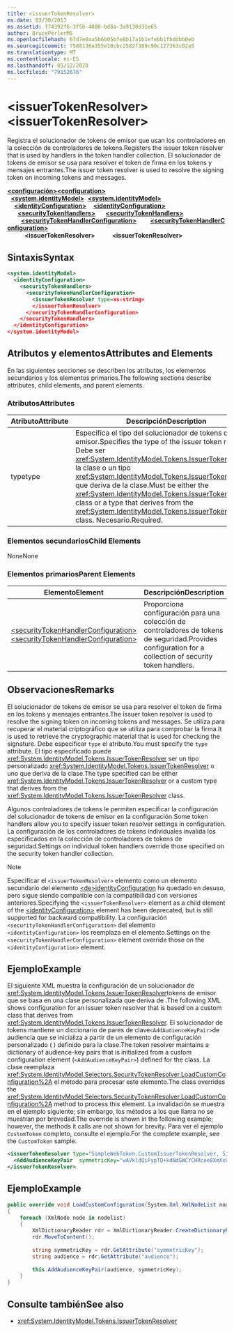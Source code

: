 ```yaml
---
title: <issuerTokenResolver>
ms.date: 03/30/2017
ms.assetid: f74392f6-3f5b-4880-bd8a-3a9130d31e65
author: BrucePerlerMS
ms.openlocfilehash: 67d7e0aa5b6b05bfe8b17a1b1efebb1fbddbb0eb
ms.sourcegitcommit: 7588136e355e10cbc2582f389c90c127363c02a5
ms.translationtype: MT
ms.contentlocale: es-ES
ms.lasthandoff: 03/12/2020
ms.locfileid: "79152676"
---
```

# <a name="issuertokenresolver"></a><span data-ttu-id="152a1-101">\<issuerTokenResolver></span><span class="sxs-lookup"><span data-stu-id="152a1-101">\<issuerTokenResolver></span></span>
<span data-ttu-id="152a1-102">Registra el solucionador de tokens de emisor que usan los controladores en la colección de controladores de tokens.</span><span class="sxs-lookup"><span data-stu-id="152a1-102">Registers the issuer token resolver that is used by handlers in the token handler collection.</span></span> <span data-ttu-id="152a1-103">El solucionador de tokens de emisor se usa para resolver el token de firma en los tokens y mensajes entrantes.</span><span class="sxs-lookup"><span data-stu-id="152a1-103">The issuer token resolver is used to resolve the signing token on incoming tokens and messages.</span></span>  
  
<span data-ttu-id="152a1-104">[**\<configuración>**](../configuration-element.md)</span><span class="sxs-lookup"><span data-stu-id="152a1-104">[**\<configuration>**](../configuration-element.md)</span></span>\
<span data-ttu-id="152a1-105">&nbsp;&nbsp;[**\<system.identityModel>**](system-identitymodel.md)</span><span class="sxs-lookup"><span data-stu-id="152a1-105">&nbsp;&nbsp;[**\<system.identityModel>**](system-identitymodel.md)</span></span>\
<span data-ttu-id="152a1-106">&nbsp;&nbsp;&nbsp;&nbsp;[**\<identityConfiguration>**](identityconfiguration.md)</span><span class="sxs-lookup"><span data-stu-id="152a1-106">&nbsp;&nbsp;&nbsp;&nbsp;[**\<identityConfiguration>**](identityconfiguration.md)</span></span>\
<span data-ttu-id="152a1-107">&nbsp;&nbsp;&nbsp;&nbsp;&nbsp;&nbsp;[**\<securityTokenHandlers>**](securitytokenhandlers.md)</span><span class="sxs-lookup"><span data-stu-id="152a1-107">&nbsp;&nbsp;&nbsp;&nbsp;&nbsp;&nbsp;[**\<securityTokenHandlers>**](securitytokenhandlers.md)</span></span>\
<span data-ttu-id="152a1-108">&nbsp;&nbsp;&nbsp;&nbsp;&nbsp;&nbsp;&nbsp;&nbsp;[**\<securityTokenHandlerConfiguration>**](securitytokenhandlerconfiguration.md)</span><span class="sxs-lookup"><span data-stu-id="152a1-108">&nbsp;&nbsp;&nbsp;&nbsp;&nbsp;&nbsp;&nbsp;&nbsp;[**\<securityTokenHandlerConfiguration>**](securitytokenhandlerconfiguration.md)</span></span>\
<span data-ttu-id="152a1-109">&nbsp;&nbsp;&nbsp;&nbsp;&nbsp;&nbsp;&nbsp;&nbsp;&nbsp;&nbsp;**\<issuerTokenResolver>**</span><span class="sxs-lookup"><span data-stu-id="152a1-109">&nbsp;&nbsp;&nbsp;&nbsp;&nbsp;&nbsp;&nbsp;&nbsp;&nbsp;&nbsp;**\<issuerTokenResolver>**</span></span>  
  
## <a name="syntax"></a><span data-ttu-id="152a1-110">Sintaxis</span><span class="sxs-lookup"><span data-stu-id="152a1-110">Syntax</span></span>  
  
```xml  
<system.identityModel>  
  <identityConfiguration>  
    <securityTokenHandlers>  
      <securityTokenHandlerConfiguration>  
        <issuerTokenResolver type=xs:string>  
        </issuerTokenResolver>  
      </securityTokenHandlerConfiguration>  
    </securityTokenHandlers>  
  </identityConfiguration>  
</system.identityModel>  
```  
  
## <a name="attributes-and-elements"></a><span data-ttu-id="152a1-111">Atributos y elementos</span><span class="sxs-lookup"><span data-stu-id="152a1-111">Attributes and Elements</span></span>  
 <span data-ttu-id="152a1-112">En las siguientes secciones se describen los atributos, los elementos secundarios y los elementos primarios.</span><span class="sxs-lookup"><span data-stu-id="152a1-112">The following sections describe attributes, child elements, and parent elements.</span></span>  
  
### <a name="attributes"></a><span data-ttu-id="152a1-113">Atributos</span><span class="sxs-lookup"><span data-stu-id="152a1-113">Attributes</span></span>  
  
|<span data-ttu-id="152a1-114">Atributo</span><span class="sxs-lookup"><span data-stu-id="152a1-114">Attribute</span></span>|<span data-ttu-id="152a1-115">Descripción</span><span class="sxs-lookup"><span data-stu-id="152a1-115">Description</span></span>|  
|---------------|-----------------|  
|<span data-ttu-id="152a1-116">type</span><span class="sxs-lookup"><span data-stu-id="152a1-116">type</span></span>|<span data-ttu-id="152a1-117">Especifica el tipo del solucionador de tokens de emisor.</span><span class="sxs-lookup"><span data-stu-id="152a1-117">Specifies the type of the issuer token resolver.</span></span> <span data-ttu-id="152a1-118">Debe ser <xref:System.IdentityModel.Tokens.IssuerTokenResolver> la clase o un tipo <xref:System.IdentityModel.Tokens.IssuerTokenResolver> que deriva de la clase.</span><span class="sxs-lookup"><span data-stu-id="152a1-118">Must be either the <xref:System.IdentityModel.Tokens.IssuerTokenResolver> class or a type that derives from the <xref:System.IdentityModel.Tokens.IssuerTokenResolver> class.</span></span> <span data-ttu-id="152a1-119">Necesario.</span><span class="sxs-lookup"><span data-stu-id="152a1-119">Required.</span></span>|  
  
### <a name="child-elements"></a><span data-ttu-id="152a1-120">Elementos secundarios</span><span class="sxs-lookup"><span data-stu-id="152a1-120">Child Elements</span></span>  
 <span data-ttu-id="152a1-121">None</span><span class="sxs-lookup"><span data-stu-id="152a1-121">None</span></span>  
  
### <a name="parent-elements"></a><span data-ttu-id="152a1-122">Elementos primarios</span><span class="sxs-lookup"><span data-stu-id="152a1-122">Parent Elements</span></span>  
  
|<span data-ttu-id="152a1-123">Elemento</span><span class="sxs-lookup"><span data-stu-id="152a1-123">Element</span></span>|<span data-ttu-id="152a1-124">Descripción</span><span class="sxs-lookup"><span data-stu-id="152a1-124">Description</span></span>|  
|-------------|-----------------|  
|[<span data-ttu-id="152a1-125">\<securityTokenHandlerConfiguration></span><span class="sxs-lookup"><span data-stu-id="152a1-125">\<securityTokenHandlerConfiguration></span></span>](securitytokenhandlerconfiguration.md)|<span data-ttu-id="152a1-126">Proporciona configuración para una colección de controladores de tokens de seguridad.</span><span class="sxs-lookup"><span data-stu-id="152a1-126">Provides configuration for a collection of security token handlers.</span></span>|  
  
## <a name="remarks"></a><span data-ttu-id="152a1-127">Observaciones</span><span class="sxs-lookup"><span data-stu-id="152a1-127">Remarks</span></span>  
 <span data-ttu-id="152a1-128">El solucionador de tokens de emisor se usa para resolver el token de firma en los tokens y mensajes entrantes.</span><span class="sxs-lookup"><span data-stu-id="152a1-128">The issuer token resolver is used to resolve the signing token on incoming tokens and messages.</span></span> <span data-ttu-id="152a1-129">Se utiliza para recuperar el material criptográfico que se utiliza para comprobar la firma.</span><span class="sxs-lookup"><span data-stu-id="152a1-129">It is used to retrieve the cryptographic material that is used for checking the signature.</span></span> <span data-ttu-id="152a1-130">Debe especificar `type` el atributo.</span><span class="sxs-lookup"><span data-stu-id="152a1-130">You must specify the `type` attribute.</span></span> <span data-ttu-id="152a1-131">El tipo especificado puede <xref:System.IdentityModel.Tokens.IssuerTokenResolver> ser un tipo personalizado <xref:System.IdentityModel.Tokens.IssuerTokenResolver> o uno que deriva de la clase.</span><span class="sxs-lookup"><span data-stu-id="152a1-131">The type specified can be either <xref:System.IdentityModel.Tokens.IssuerTokenResolver> or a custom type that derives from the <xref:System.IdentityModel.Tokens.IssuerTokenResolver> class.</span></span>  
  
 <span data-ttu-id="152a1-132">Algunos controladores de tokens le permiten especificar la configuración del solucionador de tokens de emisor en la configuración.</span><span class="sxs-lookup"><span data-stu-id="152a1-132">Some token handlers allow you to specify issuer token resolver settings in configuration.</span></span> <span data-ttu-id="152a1-133">La configuración de los controladores de tokens individuales invalida los especificados en la colección de controladores de tokens de seguridad.</span><span class="sxs-lookup"><span data-stu-id="152a1-133">Settings on individual token handlers override those specified on the security token handler collection.</span></span>  
  
> [!NOTE]
> <span data-ttu-id="152a1-134">Especificar el `<issuerTokenResolver>` elemento como un elemento secundario del elemento [ \<de>identityConfiguration](identityconfiguration.md) ha quedado en desuso, pero sigue siendo compatible con la compatibilidad con versiones anteriores.</span><span class="sxs-lookup"><span data-stu-id="152a1-134">Specifying the `<issuerTokenResolver>` element as a child element of the [\<identityConfiguration>](identityconfiguration.md) element has been deprecated, but is still supported for backward compatibility.</span></span> <span data-ttu-id="152a1-135">La configuración `<securityTokenHandlerConfiguration>` del elemento `<identityConfiguration>` los reemplaza en el elemento.</span><span class="sxs-lookup"><span data-stu-id="152a1-135">Settings on the `<securityTokenHandlerConfiguration>` element override those on the `<identityConfiguration>` element.</span></span>  
  
## <a name="example"></a><span data-ttu-id="152a1-136">Ejemplo</span><span class="sxs-lookup"><span data-stu-id="152a1-136">Example</span></span>  
 <span data-ttu-id="152a1-137">El siguiente XML muestra la configuración de un solucionador de <xref:System.IdentityModel.Tokens.IssuerTokenResolver>tokens de emisor que se basa en una clase personalizada que deriva de .</span><span class="sxs-lookup"><span data-stu-id="152a1-137">The following XML shows configuration for an issuer token resolver that is based on a custom class that derives from <xref:System.IdentityModel.Tokens.IssuerTokenResolver>.</span></span> <span data-ttu-id="152a1-138">El solucionador de tokens mantiene un diccionario de pares de clave`<AddAudienceKeyPair>`de audiencia que se inicializa a partir de un elemento de configuración personalizado ( ) definido para la clase.</span><span class="sxs-lookup"><span data-stu-id="152a1-138">The token resolver maintains a dictionary of audience-key pairs that is initialized from a custom configuration element (`<AddAudienceKeyPair>`) defined for the class.</span></span> <span data-ttu-id="152a1-139">La clase reemplaza <xref:System.IdentityModel.Selectors.SecurityTokenResolver.LoadCustomConfiguration%2A> el método para procesar este elemento.</span><span class="sxs-lookup"><span data-stu-id="152a1-139">The class overrides the <xref:System.IdentityModel.Selectors.SecurityTokenResolver.LoadCustomConfiguration%2A> method to process this element.</span></span> <span data-ttu-id="152a1-140">La invalidación se muestra en el ejemplo siguiente; sin embargo, los métodos a los que llama no se muestran por brevedad.</span><span class="sxs-lookup"><span data-stu-id="152a1-140">The override is shown in the following example; however, the methods it calls are not shown for brevity.</span></span> <span data-ttu-id="152a1-141">Para ver el ejemplo `CustomToken` completo, consulte el ejemplo.</span><span class="sxs-lookup"><span data-stu-id="152a1-141">For the complete example, see the `CustomToken` sample.</span></span>  
  
```xml  
<issuerTokenResolver type="SimpleWebToken.CustomIssuerTokenResolver, SimpleWebToken">  
  <AddAudienceKeyPair  symmetricKey="wAVkldQiFypTQ+kdNdGWCYCHRcee8XmXxOvgmak8vSY=" audience="http://localhost:19851/" />  
</issuerTokenResolver>  
```  
  
## <a name="example"></a><span data-ttu-id="152a1-142">Ejemplo</span><span class="sxs-lookup"><span data-stu-id="152a1-142">Example</span></span>
  
```csharp
public override void LoadCustomConfiguration(System.Xml.XmlNodeList nodelist)  
{  
    foreach (XmlNode node in nodelist)  
    {  
        XmlDictionaryReader rdr = XmlDictionaryReader.CreateDictionaryReader(new XmlTextReader(new StringReader(node.OuterXml)));  
        rdr.MoveToContent();  
  
        string symmetricKey = rdr.GetAttribute("symmetricKey");  
        string audience = rdr.GetAttribute("audience");  
  
        this.AddAudienceKeyPair(audience, symmetricKey);  
    }  
}  
```
  
## <a name="see-also"></a><span data-ttu-id="152a1-143">Consulte también</span><span class="sxs-lookup"><span data-stu-id="152a1-143">See also</span></span>

- <xref:System.IdentityModel.Tokens.IssuerTokenResolver>
